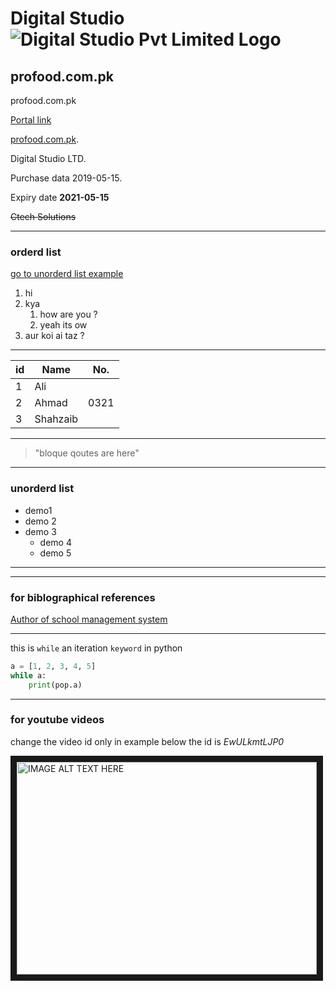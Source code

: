 # Digital Studio ![Digital Studio Pvt Limited Logo](https://lh4.googleusercontent.com/-iTqOrg25K3E/AAAAAAAAAAI/AAAAAAAAAAA/AKmTcTtIdB4/s44-p-k-no-ns-nd/photo.jpg)

## profood.com.pk

profood.com.pk

[Portal link](https://pk6.pknic.net.pk/pk5/login.PK "click me")

[profood.com.pk](profood.com.pk "domain that i own").

Digital Studio LTD.

Purchase data  2019-05-15.

Expiry date **2021-05-15**

~~Ctech Solutions~~

- - -

### orderd list

[go to unorderd list example](#unorderd-list "for on same page navigation")

1. hi
2. kya
    1. how are you ?
    2. yeah its ow
3. aur koi ai taz ?

- - -

id | Name | No. |
---| ---  | --- |
1 | Ali |
2 | Ahmad | 0321 |
3 | Shahzaib |

- - -

> "bloque
> qoutes
> are
> here"

- - -

### unorderd list

- demo1
- demo 2
- demo 3
  - demo 4
  - demo 5

- - -

- - -

### for biblographical references

[Author of school management system][hrshadhin]

[hrshadhin]: https://github.com/hrshadhin/school-management-system

- - -

this is `while` an iteration `keyword` in python

```python
a = [1, 2, 3, 4, 5]
while a:
    print(pop.a)
```

- - -

### for youtube videos

change the video id only in example below the id is *EwULkmtLJP0*

<a href="http://www.youtube.com/watch?feature=player_embedded&v=EwULkmtLJP0
" target="_blank"><img src="http://img.youtube.com/vi/EwULkmtLJP0/0.jpg" 
alt="IMAGE ALT TEXT HERE" width="480" height="340" border="10" /></a>
